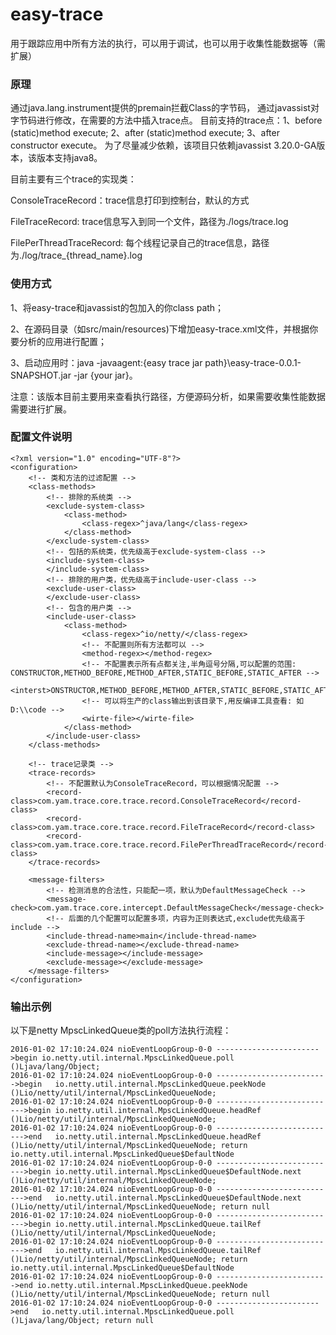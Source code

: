 # easy-trace
用于跟踪应用中所有方法的执行，可以用于调试，也可以用于收集性能数据等（需扩展）

### 原理
通过java.lang.instrument提供的premain拦截Class的字节码， 通过javassist对字节码进行修改，在需要的方法中插入trace点。
目前支持的trace点：1、before (static)method execute; 2、after (static)method execute; 3、after constructor execute。
为了尽量减少依赖，该项目只依赖javassist 3.20.0-GA版本，该版本支持java8。  

目前主要有三个trace的实现类：

ConsoleTraceRecord：trace信息打印到控制台，默认的方式

FileTraceRecord: trace信息写入到同一个文件，路径为./logs/trace.log

FilePerThreadTraceRecord: 每个线程记录自己的trace信息，路径为./log/trace_{thread_name}.log

### 使用方式
1、将easy-trace和javassist的包加入的你class path；

2、在源码目录（如src/main/resources)下增加easy-trace.xml文件，并根据你要分析的应用进行配置；

3、启动应用时：java -javaagent:{easy trace jar path}\easy-trace-0.0.1-SNAPSHOT.jar -jar {your jar}。

注意：该版本目前主要用来查看执行路径，方便源码分析，如果需要收集性能数据需要进行扩展。

### 配置文件说明

```
<?xml version="1.0" encoding="UTF-8"?>
<configuration>
	<!-- 类和方法的过滤配置 -->
	<class-methods>
		<!-- 排除的系统类 -->
		<exclude-system-class>
			<class-method>
				<class-regex>^java/lang</class-regex>
			</class-method>
		</exclude-system-class>
		<!-- 包括的系统类，优先级高于exclude-system-class -->
		<include-system-class>
		</include-system-class>
		<!-- 排除的用户类，优先级高于include-user-class -->
		<exclude-user-class>
		</exclude-user-class>
		<!-- 包含的用户类 -->
		<include-user-class>
			<class-method>
				<class-regex>^io/netty/</class-regex>
				<!-- 不配置则所有方法都可以 -->
				<method-regex></method-regex>
				<!-- 不配置表示所有点都关注,半角逗号分隔,可以配置的范围: CONSTRUCTOR,METHOD_BEFORE,METHOD_AFTER,STATIC_BEFORE,STATIC_AFTER -->
				<interst>ONSTRUCTOR,METHOD_BEFORE,METHOD_AFTER,STATIC_BEFORE,STATIC_AFTER</interst>
				<!-- 可以将生产的class输出到该目录下,用反编译工具查看: 如D:\\code -->
				<wirte-file></wirte-file>
			</class-method>
		</include-user-class>
	</class-methods>
	
	<!-- trace记录类 -->
	<trace-records>
		<!-- 不配置默认为ConsoleTraceRecord，可以根据情况配置 -->
		<record-class>com.yam.trace.core.trace.record.ConsoleTraceRecord</record-class>
		<record-class>com.yam.trace.core.trace.record.FileTraceRecord</record-class>
		<record-class>com.yam.trace.core.trace.record.FilePerThreadTraceRecord</record-class>
	</trace-records>
	
	<message-filters>
		<!-- 检测消息的合法性，只能配一项，默认为DefaultMessageCheck -->
		<message-check>com.yam.trace.core.intercept.DefaultMessageCheck</message-check>
		<!-- 后面的几个配置可以配置多项，内容为正则表达式,exclude优先级高于include -->
		<include-thread-name>main</include-thread-name>
		<exclude-thread-name></exclude-thread-name>
		<include-message></include-message>
		<exclude-message></exclude-message>
	</message-filters>
</configuration>
```

### 输出示例
以下是netty MpscLinkedQueue类的poll方法执行流程：
```
2016-01-02 17:10:24.024	nioEventLoopGroup-0-0 ----------------------->begin	io.netty.util.internal.MpscLinkedQueue.poll ()Ljava/lang/Object;
2016-01-02 17:10:24.024	nioEventLoopGroup-0-0 ------------------------->begin	io.netty.util.internal.MpscLinkedQueue.peekNode ()Lio/netty/util/internal/MpscLinkedQueueNode;
2016-01-02 17:10:24.024	nioEventLoopGroup-0-0 --------------------------->begin	io.netty.util.internal.MpscLinkedQueue.headRef ()Lio/netty/util/internal/MpscLinkedQueueNode;
2016-01-02 17:10:24.024	nioEventLoopGroup-0-0 --------------------------->end	io.netty.util.internal.MpscLinkedQueue.headRef ()Lio/netty/util/internal/MpscLinkedQueueNode; return io.netty.util.internal.MpscLinkedQueue$DefaultNode
2016-01-02 17:10:24.024	nioEventLoopGroup-0-0 --------------------------->begin	io.netty.util.internal.MpscLinkedQueue$DefaultNode.next ()Lio/netty/util/internal/MpscLinkedQueueNode;
2016-01-02 17:10:24.024	nioEventLoopGroup-0-0 --------------------------->end	io.netty.util.internal.MpscLinkedQueue$DefaultNode.next ()Lio/netty/util/internal/MpscLinkedQueueNode; return null
2016-01-02 17:10:24.024	nioEventLoopGroup-0-0 --------------------------->begin	io.netty.util.internal.MpscLinkedQueue.tailRef ()Lio/netty/util/internal/MpscLinkedQueueNode;
2016-01-02 17:10:24.024	nioEventLoopGroup-0-0 --------------------------->end	io.netty.util.internal.MpscLinkedQueue.tailRef ()Lio/netty/util/internal/MpscLinkedQueueNode; return io.netty.util.internal.MpscLinkedQueue$DefaultNode
2016-01-02 17:10:24.024	nioEventLoopGroup-0-0 ------------------------->end	io.netty.util.internal.MpscLinkedQueue.peekNode ()Lio/netty/util/internal/MpscLinkedQueueNode; return null
2016-01-02 17:10:24.024	nioEventLoopGroup-0-0 ----------------------->end	io.netty.util.internal.MpscLinkedQueue.poll ()Ljava/lang/Object; return null
```
